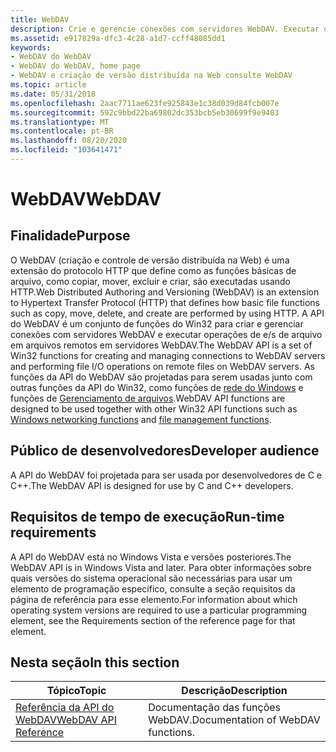 ```yaml
---
title: WebDAV
description: Crie e gerencie conexões com servidores WebDAV. Executar operações de e/s de arquivo em arquivos remotos em servidores WebDAV. A criação distribuída da Web e o controle de versão definem como as funções de arquivo, como copiar, mover, excluir e criar, são executadas usando HTTP.
ms.assetid: e917829a-dfc3-4c28-a1d7-ccff48085dd1
keywords:
- WebDAV do WebDAV
- WebDAV do WebDAV, home page
- WebDAV e criação de versão distribuída na Web consulte WebDAV
ms.topic: article
ms.date: 05/31/2018
ms.openlocfilehash: 2aac7711ae623fe925843e1c38d039d84fcb007e
ms.sourcegitcommit: 592c9bbd22ba69802dc353bcb5eb30699f9e9403
ms.translationtype: MT
ms.contentlocale: pt-BR
ms.lasthandoff: 08/20/2020
ms.locfileid: "103641471"
---
```

# <a name="webdav"></a><span data-ttu-id="39eb9-108">WebDAV</span><span class="sxs-lookup"><span data-stu-id="39eb9-108">WebDAV</span></span>

## <a name="purpose"></a><span data-ttu-id="39eb9-109">Finalidade</span><span class="sxs-lookup"><span data-stu-id="39eb9-109">Purpose</span></span>

<span data-ttu-id="39eb9-110">O WebDAV (criação e controle de versão distribuída na Web) é uma extensão do protocolo HTTP que define como as funções básicas de arquivo, como copiar, mover, excluir e criar, são executadas usando HTTP.</span><span class="sxs-lookup"><span data-stu-id="39eb9-110">Web Distributed Authoring and Versioning (WebDAV) is an extension to Hypertext Transfer Protocol (HTTP) that defines how basic file functions such as copy, move, delete, and create are performed by using HTTP.</span></span> <span data-ttu-id="39eb9-111">A API do WebDAV é um conjunto de funções do Win32 para criar e gerenciar conexões com servidores WebDAV e executar operações de e/s de arquivo em arquivos remotos em servidores WebDAV.</span><span class="sxs-lookup"><span data-stu-id="39eb9-111">The WebDAV API is a set of Win32 functions for creating and managing connections to WebDAV servers and performing file I/O operations on remote files on WebDAV servers.</span></span> <span data-ttu-id="39eb9-112">As funções da API do WebDAV são projetadas para serem usadas junto com outras funções da API do Win32, como funções de [rede do Windows](/windows/desktop/WNet/windows-networking-functions) e funções de [Gerenciamento de arquivos](/windows/desktop/FileIO/file-management-functions).</span><span class="sxs-lookup"><span data-stu-id="39eb9-112">WebDAV API functions are designed to be used together with other Win32 API functions such as [Windows networking functions](/windows/desktop/WNet/windows-networking-functions) and [file management functions](/windows/desktop/FileIO/file-management-functions).</span></span>

## <a name="developer-audience"></a><span data-ttu-id="39eb9-113">Público de desenvolvedores</span><span class="sxs-lookup"><span data-stu-id="39eb9-113">Developer audience</span></span>

<span data-ttu-id="39eb9-114">A API do WebDAV foi projetada para ser usada por desenvolvedores de C e C++.</span><span class="sxs-lookup"><span data-stu-id="39eb9-114">The WebDAV API is designed for use by C and C++ developers.</span></span>

## <a name="run-time-requirements"></a><span data-ttu-id="39eb9-115">Requisitos de tempo de execução</span><span class="sxs-lookup"><span data-stu-id="39eb9-115">Run-time requirements</span></span>

<span data-ttu-id="39eb9-116">A API do WebDAV está no Windows Vista e versões posteriores.</span><span class="sxs-lookup"><span data-stu-id="39eb9-116">The WebDAV API is in Windows Vista and later.</span></span> <span data-ttu-id="39eb9-117">Para obter informações sobre quais versões do sistema operacional são necessárias para usar um elemento de programação específico, consulte a seção requisitos da página de referência para esse elemento.</span><span class="sxs-lookup"><span data-stu-id="39eb9-117">For information about which operating system versions are required to use a particular programming element, see the Requirements section of the reference page for that element.</span></span>

## <a name="in-this-section"></a><span data-ttu-id="39eb9-118">Nesta seção</span><span class="sxs-lookup"><span data-stu-id="39eb9-118">In this section</span></span>



| <span data-ttu-id="39eb9-119">Tópico</span><span class="sxs-lookup"><span data-stu-id="39eb9-119">Topic</span></span>                                                       | <span data-ttu-id="39eb9-120">Descrição</span><span class="sxs-lookup"><span data-stu-id="39eb9-120">Description</span></span>                                   |
|-------------------------------------------------------------|-----------------------------------------------|
| [<span data-ttu-id="39eb9-121">Referência da API do WebDAV</span><span class="sxs-lookup"><span data-stu-id="39eb9-121">WebDAV API Reference</span></span>](webdav-api-reference.md)<br/> | <span data-ttu-id="39eb9-122">Documentação das funções WebDAV.</span><span class="sxs-lookup"><span data-stu-id="39eb9-122">Documentation of WebDAV functions.</span></span><br/> |



 

 

